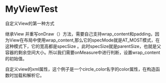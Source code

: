 # MyViewTest


自定义View的第一种方式

继承View 并重写onDraw（）方法，需要自己支持wrap_content和padding，因为View在布局中使用wrap_content,那么它的specMode就是AT_MOST模式，在这种模式下，它的宽高都是specSize 。此时specSize就是parentSize，也就是父容器的剩余空间大小。所以我们需要onMeasure中进行判断，设置wrap_content的初始值。

自定义view的xml属性，这个例子是一个circle_color名字的color属性，在构造函数时加载和解析它。
